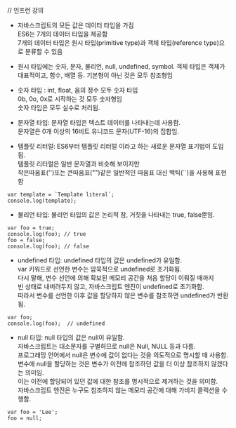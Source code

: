 
// 인프런 강의


- 자바스크립트의 모든 값은 데이터 타입을 가짐    
  ES6는 7개의 데이터 타입을 제공함  
  7개의 데이터 타입은 원시 타입(primitive type)과 객체 타입(reference type)으로 분류할 수 있음 
  
- 원시 타입에는 숫자, 문자, 불리언, null, undefined, symbol. 
  객체 타입은 객체가 대표적이고, 함수, 배열 등. 기본형이 아닌 것은 모두 참조형임 
  
  
- 숫자 타입 : int, float, 음의 정수 모두 숫자 타입  
              0b, 0o, 0x로 시작하는 것 모두 숫자형임  
              숫자 타입은 모두 실수로 처리됨.  
              
          
- 문자열 타입: 문자열 타입은 텍스트 데이터를 나타내는데 사용함.   
               문자열은 0개 이상의 16비트 유니코드 문자(UTF-16)의 집합임.  
               
               
       
- 템플릿 리터럴: ES6부터 템플릿 리터럴 이라고 하는 새로운 문자열 표기법이 도입됨.  
                템플릿 리터럴은 일반 문자열과 비슷해 보이지만  
                작은따옴표('')또는 큰따옴표("")같은 일반적인 따옴표 대신 백틱(``)을 사용해 표현함  
                
```
var template = `Template literal`;
console.log(template);
```

- 불리언 타입: 불리언 타입의 값은 논리적 참, 거짓을 나타내는 true, false뿐임.  

```
var foo = true;
console.log(foo); // true
foo = false;
console.log(foo); // false
```

- undefined 타입: undefined 타입의 값은 undefined가 유일함.  
                  var 키워드로 선언한 변수는 암묵적으로 undefined로 초기화됨.  
                  다시 말해, 변수 선언에 의해 확보된 메모리 공간을 처음 할당이 이뤄질 때까지  
                  빈 상태로 내버려두지 않고, 자바스크립트 엔진이 undefined로 초기화함.  
                  따라서 변수를 선언한 이후 값을 할당하지 않은 변수를 참조하면 undefined가 반환됨.  
                  
```
var foo;
console.log(foo);  // undefined
```

- null 타입: null 타입의 값은 null이 유일함.  
             자바스크립트는 대소문자를 구별하므로 null은 Null, NULL 등과 다름.  
             프로그래밍 언어에서 null은 변수에 값이 없다는 것을 의도적으로 명시할 때 사용함.  
             변수에 null을 할당하는 것은 변수가 이전에 참조하던 값을 더 이상 참조하지 않겠다는 의미임.  
             이는 이전에 할당되어 있던 값에 대한 참조를 명시적으로 제거하는 것을 의미함.  
             자바스크립트 엔진은 누구도 참조하지 않는 메모리 공간에 대해 가비지 콜렉션을 수행함.  
             
```             
var foo = 'Lee';
foo = null;
```




 

